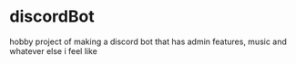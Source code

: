 # discordBot
hobby project of making a discord bot that has admin features, music and whatever else i feel like
